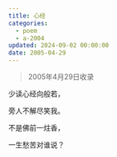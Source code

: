 ```yaml
---
title: 心经
categories:
  - poem
  - a-2004
updated: 2024-09-02 00:00:00
date: 2005-04-29
---
```


> 2005年4月29日收录

少读心经向般若，

旁人不解尽笑我。

不是佛前一炷香，

一生愁苦对谁说？